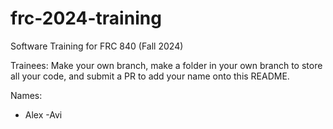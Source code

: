 # frc-2024-training
Software Training for FRC 840 (Fall 2024)  

Trainees: Make your own branch, make a folder in your own branch to store all your code, and submit a PR to add your name onto this README.  


Names:
- Alex
-Avi
